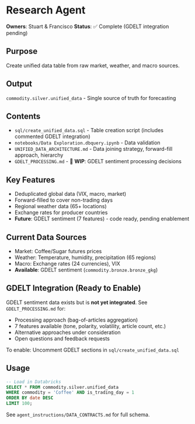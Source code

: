 # Research Agent

**Owners**: Stuart & Francisco
**Status**: ✅ Complete (GDELT integration pending)

## Purpose
Create unified data table from raw market, weather, and macro sources.

## Output
`commodity.silver.unified_data` - Single source of truth for forecasting

## Contents

- `sql/create_unified_data.sql` - Table creation script (includes commented GDELT integration)
- `notebooks/Data Exploration.dbquery.ipynb` - Data validation
- `UNIFIED_DATA_ARCHITECTURE.md` - Data joining strategy, forward-fill approach, hierarchy
- `GDELT_PROCESSING.md` - 🚧 **WIP**: GDELT sentiment processing decisions

## Key Features
- Deduplicated global data (VIX, macro, market)
- Forward-filled to cover non-trading days
- Regional weather data (65+ locations)
- Exchange rates for producer countries
- **Future**: GDELT sentiment (7 features) - code ready, pending enablement

## Current Data Sources

- Market: Coffee/Sugar futures prices
- Weather: Temperature, humidity, precipitation (65 regions)
- Macro: Exchange rates (24 currencies), VIX
- **Available**: GDELT sentiment (`commodity.bronze.bronze_gkg`)

## GDELT Integration (Ready to Enable)

GDELT sentiment data exists but is **not yet integrated**. See `GDELT_PROCESSING.md` for:
- Processing approach (bag-of-articles aggregation)
- 7 features available (tone, polarity, volatility, article count, etc.)
- Alternative approaches under consideration
- Open questions and feedback requests

To enable: Uncomment GDELT sections in `sql/create_unified_data.sql`

## Usage

```sql
-- Load in Databricks
SELECT * FROM commodity.silver.unified_data
WHERE commodity = 'Coffee' AND is_trading_day = 1
ORDER BY date DESC
LIMIT 100;
```

See `agent_instructions/DATA_CONTRACTS.md` for full schema.
